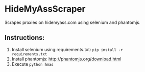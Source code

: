 HideMyAssScraper
==

Scrapes proxies on hidemyass.com using selenium and phantomjs.


## Instructions:

1. Install selenium using requirements.txt: `pip install -r requirements.txt`
2. Install phantomjs: http://phantomjs.org/download.html
3. Execute `python hmas`
